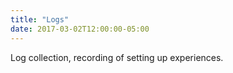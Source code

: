 ```yaml
---
title: "Logs"
date: 2017-03-02T12:00:00-05:00
---
```

Log collection, recording of setting up experiences.
